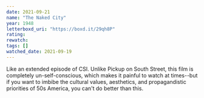 ```yaml
---
date: 2021-09-21
name: "The Naked City"
year: 1948
letterboxd_uri: "https://boxd.it/29qh8P"
rating: 
rewatch: 
tags: []
watched_date: 2021-09-19
---
```


Like an extended episode of CSI. Unlike Pickup on South Street, this film is completely un-self-conscious, which makes it painful to watch at times--but if you want to imbibe the cultural values, aesthetics, and propagandistic priorities of 50s America, you can't do better than this.
